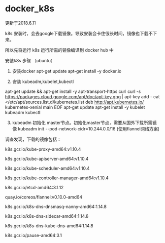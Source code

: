 # docker_k8s

更新于2018.6.11

k8s 安装时，会去google下载镜像。导致安装会卡住很长时间，镜像也下载不下来。

所以先将运行 k8s 运行所需的镜像编译到 docker hub 中

安装k8s 步骤 （ubuntu）

1. 安装docker
	apt-get update
	apt-get install -y docker.io
	
	
2. 安装 kubeadm,kubelet,kubectl
	
apt-get update && apt-get install -y apt-transport-https curl
curl -s https://packages.cloud.google.com/apt/doc/apt-key.gpg | apt-key add -
cat <<EOF >/etc/apt/sources.list.d/kubernetes.list
deb http://apt.kubernetes.io/ kubernetes-xenial main
EOF
apt-get update
apt-get install -y kubelet kubeadm kubectl
	
3. kubeadm 初始化 master节点。初始化master节点，需要从国外下载所需镜像
	kubeadm init --pod-network-cidr=10.244.0.0/16  (使用flannel网络方案)



调查发现，下载的镜像包括：

k8s.gcr.io/kube-proxy-amd64:v1.10.4

k8s.gcr.io/kube-apiserver-amd64:v1.10.4

k8s.gcr.io/kube-scheduler-amd64:v1.10.4

k8s.gcr.io/kube-controller-manager-amd64:v1.10.4

k8s.gcr.io/etcd-amd64:3.1.12

quay.io/coreos/flannel:v0.10.0-amd64

k8s.gcr.io/k8s-dns-dnsmasq-nanny-amd64:1.14.8

k8s.gcr.io/k8s-dns-sidecar-amd64:1.14.8

k8s.gcr.io/k8s-dns-kube-dns-amd64:1.14.8

k8s.gcr.io/pause-amd64:3.1


